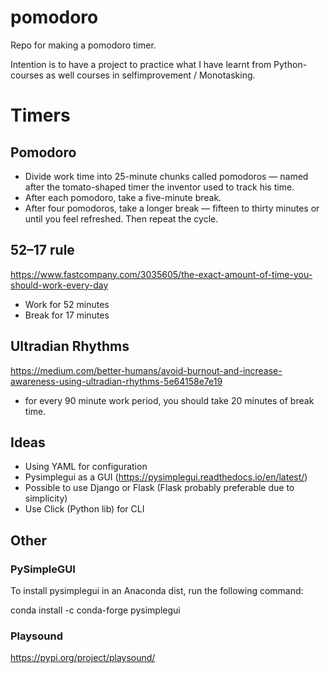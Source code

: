 # pomodoro
Repo for making a pomodoro timer.

Intention is to have a project to practice what I have learnt from Python-courses as well courses in selfimprovement / Monotasking.

# Timers
## Pomodoro
* Divide work time into 25-minute chunks called pomodoros — named after the tomato-shaped timer the inventor used to track his time.
* After each pomodoro, take a five-minute break.
* After four pomodoros, take a longer break — fifteen to thirty minutes or until you feel refreshed. Then repeat the cycle.

## 52–17 rule
https://www.fastcompany.com/3035605/the-exact-amount-of-time-you-should-work-every-day
* Work for 52 minutes
* Break for 17 minutes

## Ultradian Rhythms
https://medium.com/better-humans/avoid-burnout-and-increase-awareness-using-ultradian-rhythms-5e64158e7e19
* for every 90 minute work period, you should take 20 minutes of break time.

## Ideas
* Using YAML for configuration
* Pysimplegui as a GUI (https://pysimplegui.readthedocs.io/en/latest/)
* Possible to use Django or Flask (Flask probably preferable due to simplicity)
* Use Click (Python lib) for CLI

## Other
### PySimpleGUI
To install pysimplegui in an Anaconda dist, run the following command:

conda install -c conda-forge pysimplegui

### Playsound
https://pypi.org/project/playsound/
